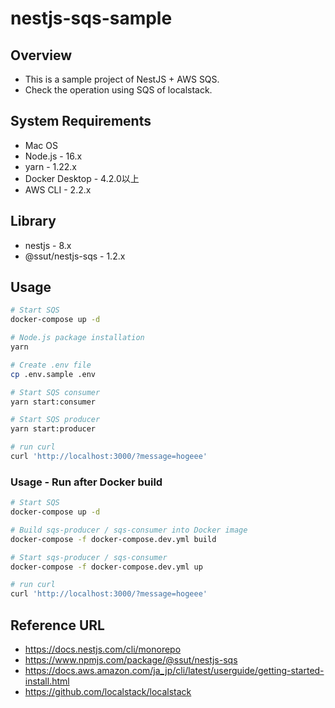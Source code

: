 # nestjs-sqs-sample

## Overview

- This is a sample project of NestJS + AWS SQS. 
- Check the operation using SQS of localstack. 

## System Requirements

- Mac OS
- Node.js - 16.x
- yarn - 1.22.x
- Docker Desktop - 4.2.0以上
- AWS CLI - 2.2.x

## Library 

- nestjs - 8.x
- @ssut/nestjs-sqs - 1.2.x

## Usage

```bash
# Start SQS 
docker-compose up -d

# Node.js package installation 
yarn

# Create .env file
cp .env.sample .env

# Start SQS consumer 
yarn start:consumer

# Start SQS producer
yarn start:producer

# run curl 
curl 'http://localhost:3000/?message=hogeee'
```

### Usage - Run after Docker build 

```bash
# Start SQS 
docker-compose up -d

# Build sqs-producer / sqs-consumer into Docker image 
docker-compose -f docker-compose.dev.yml build

# Start sqs-producer / sqs-consumer
docker-compose -f docker-compose.dev.yml up

# run curl 
curl 'http://localhost:3000/?message=hogeee'
```


## Reference URL

- https://docs.nestjs.com/cli/monorepo
- https://www.npmjs.com/package/@ssut/nestjs-sqs
- https://docs.aws.amazon.com/ja_jp/cli/latest/userguide/getting-started-install.html
- https://github.com/localstack/localstack

